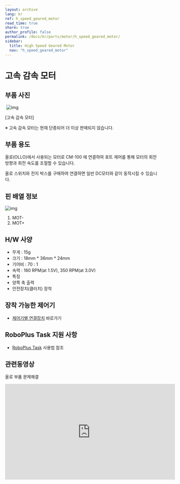 ```yaml
---
layout: archive
lang: kr
ref: h_speed_geared_motor
read_time: true
share: true
author_profile: false
permalink: /docs/kr/parts/motor/h_speed_geared_motor/
sidebar:
  title: High Speed Geared Motor
  nav: "h_speed_geared_motor"
---
```

# 고속 감속 모터

## 부품 사진

​        ![img](/assets/images/parts/motor/h_speed_geared_motor_product.png)

[고속 감속 모터]

※ 고속 감속 모터는 현재 단종되어 더 이상 판매되지 않습니다.

## 부품 용도

올로(OLLO)에서 사용되는 모터로 CM-100 에 연결하여 포트 제어를 통해 모터의 회전 방향과 회전 속도를 조절할 수 있습니다.

올로 스위치와 전지 박스를 구매하여 연결하면 일반 DC모터와 같이 동작시킬 수 있습니다.



## 핀 배열 정보

![img](/assets/images/parts/motor/h_speed_geared_motor_pinout.png)

1. MOT-
2. MOT+



## H/W 사양

- 무게 : 15g
- 크기 : 18mm * 36mm * 24mm
- 기어비 :  70 : 1
- 속력 : 160 RPM(at 1.5V), 350 RPM(at 3.0V)
- 특징
- 양쪽 축 출력
- 안전장치(클러치) 장착



## 장착 가능한 제어기

- [제어기별 연결장치] 바로가기

## RoboPlus Task 지원 사항

- [RoboPlus Task] 사용법 참조



## 관련동영상

 올로 부품 문제해결

<iframe width="560" height="315" src="https://www.youtube.com/embed/-qRy_NDd5eU" frameborder="0" allowfullscreen></iframe>

 [제어기별 연결장치]: ???
 [RoboPlus Task]: ???
